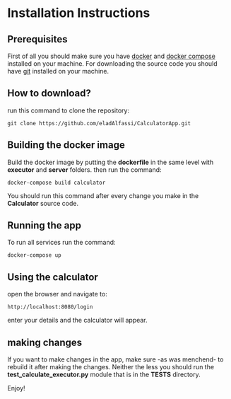 # Installation Instructions

## Prerequisites
First of all you should make sure you have [docker](https://docs.docker.com/install/)  and [docker compose](https://docs.docker.com/compose/install/) installed on your machine.
For downloading the source code you should have [git](https://git-scm.com/downloads) installed on your machine.

## How to download?
run this command to clone the repository:
```
git clone https://github.com/eladAlfassi/CalculatorApp.git
```

## Building the docker image
Build the docker image by putting the **dockerfile** in the same level with **executor** and **server** folders.
then run the command:
```
docker-compose build calculator
```
You should run this command after every change you make in the **Calculator** source code.

## Running the app
To run all services run the command:
```
docker-compose up
```

## Using the calculator
open the browser and navigate to:
```
http://localhost:8080/login
```
enter your details and the calculator will appear.

## making changes
If you want to make changes in the app, make sure -as was menchend- to rebuild it after making the changes.
Neither the less you should run the **test_calculate_executor.py** module that is in the **TESTS** directory.

Enjoy!


